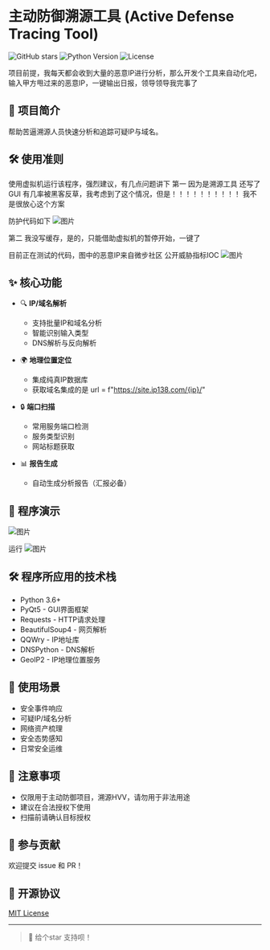 # 主动防御溯源工具 (Active Defense Tracing Tool)

![GitHub stars](https://img.shields.io/github/stars/yourusername/active-defense-trace)
![Python Version](https://img.shields.io/badge/python-3.6%2B-blue)
![License](https://img.shields.io/badge/license-MIT-green)




项目前提，我每天都会收到大量的恶意IP进行分析，那么开发个工具来自动化吧，输入甲方甩过来的恶意IP，一键输出日报，领导领导我完事了

## 📝 项目简介

帮助苦逼溯源人员快速分析和追踪可疑IP与域名。

## 🛠️ 使用准则
使用虚拟机运行该程序，强烈建议，有几点问题讲下
第一 因为是溯源工具 还写了GUI 有几率被黑客反草，我考虑到了这个情况，但是！！！！！！！！！！ 我不是很放心这个方案

防护代码如下
![图片](https://github.com/user-attachments/assets/a7289119-f05e-460d-a704-9650c7a1bc6c)

第二 我没写缓存，是的，只能借助虚拟机的暂停开始，一键了


目前正在测试的代码，图中的恶意IP来自微步社区 公开威胁指标IOC
![图片](https://github.com/user-attachments/assets/4dc53223-661d-461d-ab0b-851c1eda13dd)


## ✨ 核心功能

- 🔍 **IP/域名解析**
  - 支持批量IP和域名分析
  - 智能识别输入类型
  - DNS解析与反向解析

- 🌍 **地理位置定位**
  - 集成纯真IP数据库
  - 获取域名集成的是 url = f"https://site.ip138.com/{ip}/"
    


- 🔒 **端口扫描**
  - 常用服务端口检测
  - 服务类型识别
  - 网站标题获取

- 📊 **报告生成**
  - 自动生成分析报告（汇报必备）



## 🚀 程序演示

![图片](https://github.com/user-attachments/assets/06d39b31-aba9-4a38-b5ad-d9ccc1cbfd9f)

运行
![图片](https://github.com/user-attachments/assets/8937be96-5616-4707-9b34-33a35117d1e6)



## 🛠️ 程序所应用的技术栈

- Python 3.6+
- PyQt5 - GUI界面框架
- Requests - HTTP请求处理
- BeautifulSoup4 - 网页解析
- QQWry - IP地址库
- DNSPython - DNS解析
- GeoIP2 - IP地理位置服务

## 🎯 使用场景

- 安全事件响应
- 可疑IP/域名分析
- 网络资产梳理
- 安全态势感知
- 日常安全运维

## 📌 注意事项

- 仅限用于主动防御项目，溯源HVV，请勿用于非法用途
- 建议在合法授权下使用
- 扫描前请确认目标授权




## 🤝 参与贡献

欢迎提交 issue 和 PR！

## 📄 开源协议

[MIT License](LICENSE)

---
> 🔔 给个star 支持呗！
